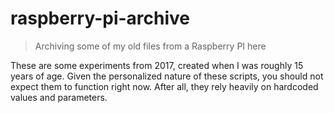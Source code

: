 # raspberry-pi-archive

> Archiving some of my old files from a Raspberry PI here

These are some experiments from 2017, created when I was roughly 15 years of age. Given the personalized nature of these scripts, you should not expect them to function right now. After all, they rely heavily on hardcoded values and parameters.
